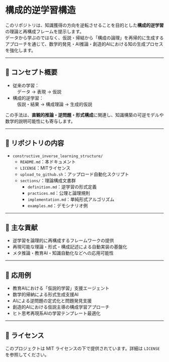 # 構成的逆学習構造

このリポジトリは、知識獲得の方向を逆転させることを目的とした**構成的逆学習**の理論と再構成フレームを提示します。  
データから学ぶのではなく、仮説・帰結から「構成の論理」を再帰的に生成するアプローチを通じて、数学的発見・AI推論・創造的AIにおける知の生成プロセスを強化します。

---

## 🧩 コンセプト概要

- 従来の学習：  
　データ → 表現 → 仮説  
- 構成的逆学習：  
　仮説・結果 → 構成理論 → 生成的仮説  

この手法は、**直観的推論・逆問題・形式構成**に関連し、知識構築の可逆モデルや数学的説明可能性にも寄与します。

---

## 📁 リポジトリの内容

- `constructive_inverse_learning_structure/`  
  - `README.md`：本ドキュメント  
  - `LICENSE`：MITライセンス  
  - `upload_to_github.sh`：アップロード自動化スクリプト  
  - `sections/`：理論構成文書群  
    - `definition.md`：逆学習の形式定義  
    - `practices.md`：公理と論理規則  
    - `implementation.md`：単純形式アルゴリズム  
    - `examples.md`：デモシナリオ例  

---

## 🔧 主な貢献

- 逆学習を論理的に再構成するフレームワークの提供  
- 再現可能な理論・形式・構成記述による自動実装の基盤化  
- メタ推論・教育AI・知識自動化などへの応用可能性

---

## 🧠 応用例

- 教育AIにおける「仮説的学習」支援エージェント  
- 数学的帰納による形式生成支援AI  
- AIによる逆問題の定式化と問題発見支援  
- 創造的AIにおける仮説主導の構成学習アプローチ  
- ヒト思考再現系AIの学習テンプレート最適化

---

## 🔖 ライセンス

このプロジェクトは MIT ライセンスの下で提供されています。詳細は `LICENSE` を参照してください。
